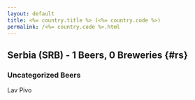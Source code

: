 ```yaml
---
layout: default
title: <%= country.title %> (<%= country.code %>)
permalink: /<%= country.code %>.html
---
```


## Serbia (SRB) - 1 Beers, 0 Breweries {#rs}



### Uncategorized Beers

Lav Pivo  



 
